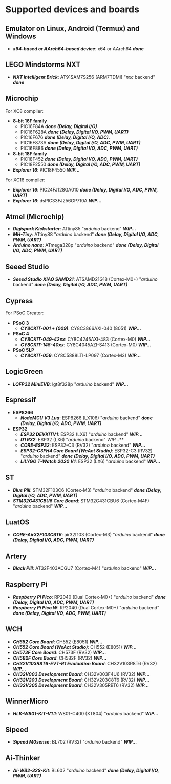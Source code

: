 # Supported devices and boards

## Emulator on Linux, Android (Termux) and Windows
- **_x64-based or AArch64-based device_**: x64 or AArch64 **_done_**

## LEGO Mindstorms NXT
- **_NXT Intelligent Brick_**: AT91SAM7S256 (ARM7TDMI) "_nxc_ backend" **_done_**
  
## Microchip

For XC8 compiler:
- **8-bit 16F family**
    - PIC16F84A     **_done (Delay, Digital I/O)_**
    - PIC16F628A    **_done (Delay, Digital I/O, PWM, UART)_**
    - PIC16F676     **_done (Delay, Digital I/O, ADC)._**
    - PIC16F873A    **_done (Delay, Digital I/O, ADC, PWM, UART)_**
    - PIC16F886     **_done (Delay, Digital I/O, ADC, PWM, UART)_**
- **8-bit 18F family**
    - PIC18F452     **_done (Delay, Digital I/O, ADC, PWM, UART)_**
    - PIC18F2550    **_done (Delay, Digital I/O, ADC, PWM, UART)_** 
- **_Explorer 16_**: PIC18F4550 **_WIP..._**

For XC16 compiler:
- **_Explorer 16_**: PIC24FJ128GA010 **_done (Delay, Digital I/O, ADC, PWM, UART)_**
- **_Explorer 16_**: dsPIC33FJ256GP710A **_WIP..._**

## Atmel (Microchip)
- **_Digispark Kickstarter_**: ATtiny85 "_arduino_ backend" **_WIP..._** 
- **_MH-Tiny_**: ATtiny88 "_arduino_ backend" **_done (Delay, Digital I/O, ADC, PWM, UART)_**
- **_Arduino nano_**: ATmega328p "_arduino_ backend" **_done (Delay, Digital I/O, ADC, PWM, UART)_** 

## Seeed Studio
- **_Seeed Studio XIAO SAMD21_**: ATSAMD21G18 (Cortex-M0+) "_arduino_ backend" **_done (Delay, Digital I/O, ADC, PWM, UART)_**

## Cypress
For PSoC Creator:
- **PSoC 3**
    - **_CY8CKIT-001 + (009)_**: CY8C3866AXI-040 (8051) **_WIP..._**
- **PSoC 4**
  - **_CY8CKIT-049-42xx_**: CY8C4245AXI-483 (Cortex-M0) **_WIP..._**
  - **_CY8CKIT-145-40xx_**: CY8C4045AZI-S413 (Cortex-M0) **_WIP..._**
- **PSoC 5LP**
    - **_CY8CKIT-059_**: CY8C5888LTI-LP097 (Cortex-M3) **_WIP..._**

## LogicGreen 
- **_LQFP32 MiniEVB_**: lgt8f328p "_arduino_ backend" **_WIP..._**

## Espressif
- **ESP8266**
    - **_NodeMCU V3 Lua_**: ESP8266 (LX106) "_arduino_ backend" **_done (Delay, Digital I/O, ADC, PWM, UART)_**
- **ESP32**
    - **_ESP32 DEVKITV1_**: ESP32 (LX6) "_arduino_ backend" **_WIP..._**
    - **_D1 R32_**: ESP32 (LX6) "_arduino_ backend" _WIP..._**
    - **_CORE-ESP32_**: ESP32-C3 (RV32) "_arduino_ backend" **_WIP..._**
    - **_ESP32-C3FH4 Core Board (WeAct Studio)_**: ESP32-C3 (RV32) "_arduino_ backend" **_done (Delay, Digital I/O, ADC, PWM, UART)_**
    - **_LILYGO T-Watch 2020 V1_**: ESP32 (LX6) "_arduino_ backend" **_WIP..._**  

## ST
- **_Blue Pill_**: STM32F103C6 (Cortex-M3) "_arduino_ backend" **_done (Delay, Digital I/O, ADC, PWM, UART)_**
- **_STM32G431CBU6 Core Board_**: STM32G431CBU6 (Cortex-M4F) "_arduino_ backend" **_WIP..._**

## LuatOS
- **_CORE-Air32F103CBT6_**: air32f103 (Cortex-M3) "_arduino_ backend" **_done (Delay, Digital I/O, ADC, PWM, UART)_**

## Artery
- **_Black Pill_**: AT32F403ACGU7 (Cortex-M4) "_arduino_ backend" **_WIP..._**

## Raspberry Pi
- **_Raspberry Pi Pico_**: RP2040 (Dual Cortex-M0+) "_arduino_ backend" **_done (Delay, Digital I/O, ADC, PWM, UART)_**
- **_Raspberry Pi Pico W_**: RP2040 (Dual Cortex-M0+) "_arduino_ backend" **_done (Delay, Digital I/O, ADC, PWM, UART)_**

## WCH
- **_CH552 Core Board_**: CH552 (E8051) **_WIP..._**
- **_CH552 Core Board (WeAct Studio)_**: CH552 (E8051) **_WIP..._**
- **_CH573F Core Board_**: CH573F (RV32) **_WIP..._**
- **_CH582F Core Board_**: CH582F (RV32) **_WIP..._**
- **_CH32V103R8T6-EVT-R1 Evaluation Board_**: CH32V103R8T6 (RV32) **_WIP..._**
- **_CH32V003 Development Board_**: CH32V003F4U6 (RV32) **_WIP..._**
- **_CH32V203 Development Board_**: CH32V203C8T6 (RV32) **_WIP..._** 
- **_CH32V305 Development Board_**: CH32V305RBT6 (RV32) **_WIP..._** 

## WinnerMicro
- **_HLK-W801-KIT-V1.1_**: W801-C400 (XT804) "_arduino_ backend" **_WIP..._**

## Sipeed
- **_Sipeed M0sense_**: BL702 (RV32) "_arduino_ backend" **_WIP..._**

## Ai-Thinker
- **_Ai-WB2-32S-Kit_**: BL602 "_arduino_ backend" **_done (Delay, Digital I/O, PWM, UART)_**
  